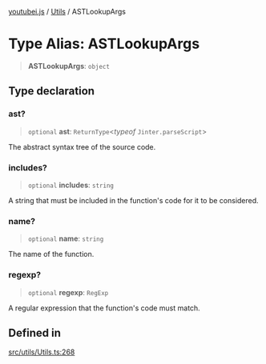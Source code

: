[youtubei.js](../../../README.md) / [Utils](../README.md) / ASTLookupArgs

# Type Alias: ASTLookupArgs

> **ASTLookupArgs**: `object`

## Type declaration

### ast?

> `optional` **ast**: `ReturnType`\<*typeof* `Jinter.parseScript`\>

The abstract syntax tree of the source code.

### includes?

> `optional` **includes**: `string`

A string that must be included in the function's code for it to be considered.

### name?

> `optional` **name**: `string`

The name of the function.

### regexp?

> `optional` **regexp**: `RegExp`

A regular expression that the function's code must match.

## Defined in

[src/utils/Utils.ts:268](https://github.com/LuanRT/YouTube.js/blob/e1650e12979e68b9546bc63989f86b651960a10a/src/utils/Utils.ts#L268)
